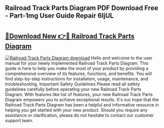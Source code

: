 ## Railroad Track Parts Diagram PDF Download Free - Part-1mg User Guide Repair 6IjUL

# <h2><a href="http://dfktuu.blite.top/?on=Railroad+Track+Parts+Diagram">🔗Download New 👉🔴 Railroad Track Parts Diagram</a></h2>

[![Railroad Track Parts Diagram download](https://i.imgur.com/lujVjoI.png)](http://dfktuu.blite.top/?on=Railroad+Track+Parts+Diagram)
Hello and welcome to the user manual for your newly implemented Railroad Track Parts Diagram. This guide is here to help you make the most of your product by providing a comprehensive overview of its features, functions, and benefits. You will find step-by-step instructions for installation, usage, maintenance, and troubleshooting. Important Safety Guidelines Please read all safety guidelines carefully before operating your new Railroad Track Parts Diagram. With features like list of features, your new Railroad Track Parts Diagram empowers you to achieve exceptional results. It's our hope that the Railroad Track Parts Diagram has been a helpful and informative resource in helping you get started with your new product. Should you require any assistance or clarification, please do not hesitate to contact our customer support team.
